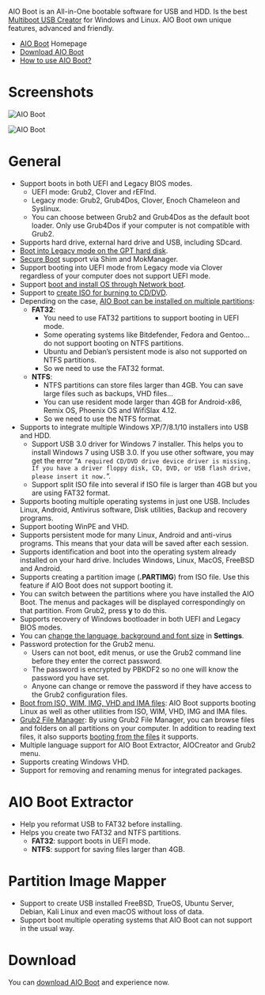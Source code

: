 AIO Boot is an All-in-One bootable software for USB and HDD. Is the best [Multiboot USB Creator](https://www.aioboot.com) for Windows and Linux. AIO Boot own unique features, advanced and friendly.

- [AIO Boot](https://www.aioboot.com) Homepage
- [Download AIO Boot](https://www.aioboot.com/en/download/)
- [How to use AIO Boot?](https://www.aioboot.com/en/how-to-use/)

# Screenshots

![AIO Boot](https://www.aioboot.com/wp-content/uploads/2017/05/AIO-Boot-Grub2-Menu-English.jpg)

![AIO Boot](https://www.aioboot.com/wp-content/uploads/2017/05/AIOCreator.exe_-1.jpg)

# General

- Support boots in both UEFI and Legacy BIOS modes.
	- UEFI mode: Grub2, Clover and rEFInd.
	- Legacy mode: Grub2, Grub4Dos, Clover, Enoch Chameleon and Syslinux.
	- You can choose between Grub2 and Grub4Dos as the default boot loader. Only use Grub4Dos if your computer is not compatible with Grub2.
- Supports hard drive, external hard drive and USB, including SDcard.
- [Boot into Legacy mode on the GPT hard disk](https://www.aioboot.com/en/gpt-legacy/).
- [Secure Boot](https://www.aioboot.com/en/secure-boot/) support via Shim and MokManager.
- Support booting into UEFI mode from Legacy mode via Clover regardless of your computer does not support UEFI mode.
- Support [boot and install OS through Network boot](https://www.aioboot.com/en/network-boot/).
- Support to [create ISO for burning to CD/DVD](https://www.aioboot.com/en/aio-boot-dvd/).
- Depending on the case, [AIO Boot can be installed on multiple partitions](https://www.aioboot.com/en/fat32-and-ntfs/):
	- **FAT32**:
		- You need to use FAT32 partitions to support booting in UEFI mode.
		- Some operating systems like Bitdefender, Fedora and Gentoo… do not support booting on NTFS partitions.
		- Ubuntu and Debian’s persistent mode is also not supported on NTFS partitions.
		- So we need to use the FAT32 format.
	- **NTFS**:
		- NTFS partitions can store files larger than 4GB. You can save large files such as backups, VHD files…
		- You can use resident mode larger than 4GB for Android-x86, Remix OS, Phoenix OS and WifiSlax 4.12.
		- So we need to use the NTFS format.
- Supports to integrate multiple Windows XP/7/8.1/10 installers into USB and HDD.
	- Support USB 3.0 driver for Windows 7 installer. This helps you to install Windows 7 using USB 3.0. If you use other software, you may get the error “`A required CD/DVD drive device driver is missing. If you have a driver floppy disk, CD, DVD, or USB flash drive, please insert it now.`“.
	- Support split ISO file into several if ISO file is larger than 4GB but you are using FAT32 format.
- Supports booting multiple operating systems in just one USB. Includes Linux, Android, Antivirus software, Disk utilities, Backup and recovery programs.
- Support booting WinPE and VHD.
- Supports persistent mode for many Linux, Android and anti-virus programs. This means that your data will be saved after each session.
- Supports identification and boot into the operating system already installed on your hard drive. Includes Windows, Linux, MacOS, FreeBSD and Android.
- Supports creating a partition image (**.PARTIMG**) from ISO file. Use this feature if AIO Boot does not support booting it.
- You can switch between the partitions where you have installed the AIO Boot. The menus and packages will be displayed correspondingly on that partition. From Grub2, press **y** to do this.
- Supports recovery of Windows bootloader in both UEFI and Legacy BIOS modes.
- You can [change the language, background and font size](https://www.aioboot.com/en/grub2-background-language-font-size/) in **Settings**.
- Password protection for the Grub2 menu.
	- Users can not boot, edit menus, or use the Grub2 command line before they enter the correct password.
	- The password is encrypted by PBKDF2 so no one will know the password you have set.
	- Anyone can change or remove the password if they have access to the Grub2 configuration files.
- [Boot from ISO, WIM, IMG, VHD and IMA files](https://www.aioboot.com/en/boot-linux-iso/): AIO Boot supports booting Linux as well as other utilities from ISO, WIM, VHD, IMG and IMA files.
- [Grub2 File Manager](https://www.aioboot.com/en/grub2-file-manager/): By using Grub2 File Manager, you can browse files and folders on all partitions on your computer. In addition to reading text files, it also supports [booting from the files](https://www.aioboot.com/en/boot-linux-iso/) it supports.
- Multiple language support for AIO Boot Extractor, AIOCreator and Grub2 menu.
- Supports creating Windows VHD.
- Support for removing and renaming menus for integrated packages.

# AIO Boot Extractor

- Help you reformat USB to FAT32 before installing.
- Helps you create two FAT32 and NTFS partitions.
	- **FAT32**: support boots in UEFI mode.
	- **NTFS**: support for saving files larger than 4GB.

# Partition Image Mapper

- Support to create USB installed FreeBSD, TrueOS, Ubuntu Server, Debian, Kali Linux and even macOS without loss of data.
- Support boot multiple operating systems that AIO Boot can not support in the usual way.

# Download

You can [download AIO Boot](https://www.aioboot.com/en/download/) and experience now.